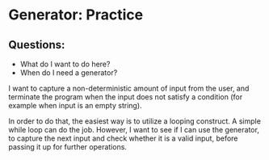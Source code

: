# Generator: Practice
## Questions:
- What do I want to do here?
- When do I need a generator?

I want to capture a non-deterministic amount of input from the user, and terminate the program when the input does not satisfy a condition (for example when input is an empty string).

In order to do that, the easiest way is to utilize a looping construct. A simple while loop can do the job. However, I want to see if I can use the generator, to capture the next input and check whether it is a valid input, before passing it up for further operations.


